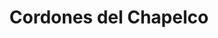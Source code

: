 ---
title: Cordones del Chapelco
url: /cordones-del-chapelco/
latitude: -40.131
longitude: -71.225
---